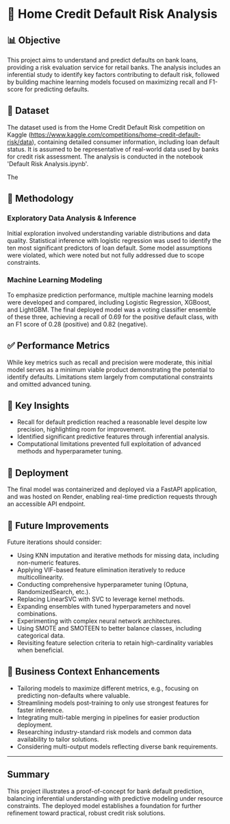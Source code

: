 # 🏦 Home Credit Default Risk Analysis

## 📊 Objective  
This project aims to understand and predict defaults on bank loans, providing a risk evaluation service for retail banks. The analysis includes an inferential study to identify key factors contributing to default risk, followed by building machine learning models focused on maximizing recall and F1-score for predicting defaults.

## 📁 Dataset  
The dataset used is from the Home Credit Default Risk competition on Kaggle (https://www.kaggle.com/competitions/home-credit-default-risk/data), containing detailed consumer information, including loan default status. It is assumed to be representative of real-world data used by banks for credit risk assessment. The analysis is conducted in the notebook 'Default Risk Analysis.ipynb'.

 The 
## 🧪 Methodology  

### Exploratory Data Analysis & Inference  
Initial exploration involved understanding variable distributions and data quality. Statistical inference with logistic regression was used to identify the ten most significant predictors of loan default. Some model assumptions were violated, which were noted but not fully addressed due to scope constraints.

### Machine Learning Modeling  
To emphasize prediction performance, multiple machine learning models were developed and compared, including Logistic Regression, XGBoost, and LightGBM. The final deployed model was a voting classifier ensemble of these three, achieving a recall of 0.69 for the positive default class, with an F1 score of 0.28 (positive) and 0.82 (negative).

## ✅ Performance Metrics  
While key metrics such as recall and precision were moderate, this initial model serves as a minimum viable product demonstrating the potential to identify defaults. Limitations stem largely from computational constraints and omitted advanced tuning.

## 🧠 Key Insights  
- Recall for default prediction reached a reasonable level despite low precision, highlighting room for improvement.  
- Identified significant predictive features through inferential analysis.  
- Computational limitations prevented full exploitation of advanced methods and hyperparameter tuning.

## 🚀 Deployment  
The final model was containerized and deployed via a FastAPI application, and was hosted on Render, enabling real-time prediction requests through an accessible API endpoint.

## 🔧 Future Improvements  
Future iterations should consider:  
- Using KNN imputation and iterative methods for missing data, including non-numeric features.  
- Applying VIF-based feature elimination iteratively to reduce multicollinearity.  
- Conducting comprehensive hyperparameter tuning (Optuna, RandomizedSearch, etc.).  
- Replacing LinearSVC with SVC to leverage kernel methods.  
- Expanding ensembles with tuned hyperparameters and novel combinations.  
- Experimenting with complex neural network architectures.  
- Using SMOTE and SMOTEEN to better balance classes, including categorical data.  
- Revisiting feature selection criteria to retain high-cardinality variables when beneficial.  

## 💼 Business Context Enhancements  
- Tailoring models to maximize different metrics, e.g., focusing on predicting non-defaults where valuable.  
- Streamlining models post-training to only use strongest features for faster inference.  
- Integrating multi-table merging in pipelines for easier production deployment.  
- Researching industry-standard risk models and common data availability to tailor solutions.  
- Considering multi-output models reflecting diverse bank requirements.  

---

## Summary  
This project illustrates a proof-of-concept for bank default prediction, balancing inferential understanding with predictive modeling under resource constraints. The deployed model establishes a foundation for further refinement toward practical, robust credit risk solutions.

